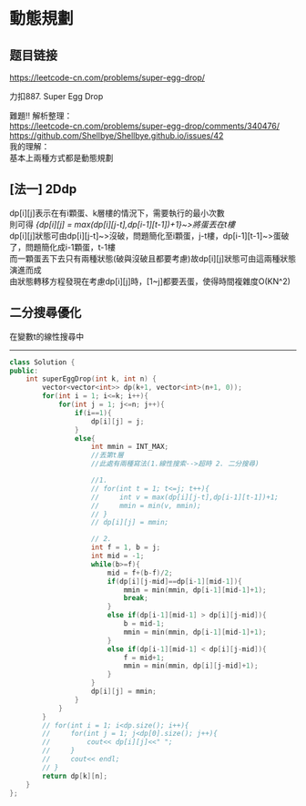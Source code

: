 # 動態規劃

## 题目链接

https://leetcode-cn.com/problems/super-egg-drop/

力扣887. Super Egg Drop

難題!! 解析整理：    
https://leetcode-cn.com/problems/super-egg-drop/comments/340476/    
https://github.com/Shellbye/Shellbye.github.io/issues/42     
我的理解：     
基本上兩種方式都是動態規劃
## [法一] 2Ddp      
dp[i][j]表示在有i顆蛋、k層樓的情況下，需要執行的最小次數     
則可得 *{dp[i][j] = max(dp[i][j-t],dp[i-1][t-1])+1}~>將蛋丟在t樓*    
dp[i][j]狀態可由dp[i][j-t]~>沒破，問題簡化至i顆蛋，j-t樓，dp[i-1][t-1]~>蛋破了，問題簡化成i-1顆蛋，t-1樓    
而一顆蛋丟下去只有兩種狀態(破與沒破且都要考慮)故dp[i][j]狀態可由這兩種狀態演進而成    
由狀態轉移方程發現在考慮dp[i][j]時，[1~j]都要丟蛋，使得時間複雜度O(KN^2)    
## 二分搜尋優化    
在變數t的線性搜尋中

    
---------------------------------------

```cpp
class Solution {
public:
    int superEggDrop(int k, int n) {
        vector<vector<int>> dp(k+1, vector<int>(n+1, 0));
        for(int i = 1; i<=k; i++){ 
            for(int j = 1; j<=n; j++){ 
                if(i==1){
                    dp[i][j] = j;
                }
                else{
                    int mmin = INT_MAX;
                    //丟第t層
                    //此處有兩種寫法(1.線性搜索-->超時 2. 二分搜尋)

                    //1.
                    // for(int t = 1; t<=j; t++){
                    //     int v = max(dp[i][j-t],dp[i-1][t-1])+1;
                    //     mmin = min(v, mmin);
                    // }
                    // dp[i][j] = mmin;

                    // 2.
                    int f = 1, b = j;
                    int mid = -1;
                    while(b>=f){
                        mid = f+(b-f)/2;
                        if(dp[i][j-mid]==dp[i-1][mid-1]){
                            mmin = min(mmin, dp[i-1][mid-1]+1);
                            break;
                        }
                        else if(dp[i-1][mid-1] > dp[i][j-mid]){
                            b = mid-1;
                            mmin = min(mmin, dp[i-1][mid-1]+1);
                        }
                        else if(dp[i-1][mid-1] < dp[i][j-mid]){
                            f = mid+1;
                            mmin = min(mmin, dp[i][j-mid]+1);
                        }                        
                    }
                    dp[i][j] = mmin;
                }
            }
        }
        // for(int i = 1; i<dp.size(); i++){
        //     for(int j = 1; j<dp[0].size(); j++){
        //         cout<< dp[i][j]<<" ";
        //     }
        //     cout<< endl;
        // }
        return dp[k][n];
    }
};
```
